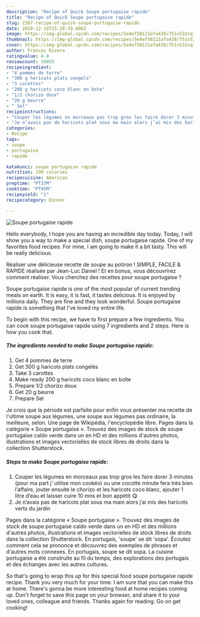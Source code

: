 ```yaml
---
description: "Recipe of Quick Soupe portugaise rapide"
title: "Recipe of Quick Soupe portugaise rapide"
slug: 2367-recipe-of-quick-soupe-portugaise-rapide
date: 2020-12-18T15:28:39.606Z
image: https://img-global.cpcdn.com/recipes/5e4ef58121afa438/751x532cq70/soupe-portugaise-rapide-photo-principale-de-la-recette.jpg
thumbnail: https://img-global.cpcdn.com/recipes/5e4ef58121afa438/751x532cq70/soupe-portugaise-rapide-photo-principale-de-la-recette.jpg
cover: https://img-global.cpcdn.com/recipes/5e4ef58121afa438/751x532cq70/soupe-portugaise-rapide-photo-principale-de-la-recette.jpg
author: Frances Rivera
ratingvalue: 4.8
reviewcount: 39055
recipeingredient:
- "4 pommes de terre"
- "300 g haricots plats congels"
- "3 carottes"
- "200 g haricots coco blanc en bote"
- "1/2 chorizo doux"
- "20 g beurre"
- " Sel"
recipeinstructions:
- "Couper les légumes en morceaux pas trop gros les faire dorer 3 minutes (pour ma part j’ utilise mon cookéo) ou une cocotte minute fera très bien l’affaire, jouter ensuite le chorizo et les haricots coco blanc, ajouter 1 litre d’eau et laisser cuire 10 mns et bon appétit 😋"
- "Je n’avais pas de haricots plat sous ma main alors j’ai mis des haricots verts du jardin"
categories:
- Recipe
tags:
- soupe
- portugaise
- rapide

katakunci: soupe portugaise rapide 
nutrition: 299 calories
recipecuisine: American
preptime: "PT37M"
cooktime: "PT45M"
recipeyield: "1"
recipecategory: Dinner

---
```



![Soupe portugaise rapide](https://img-global.cpcdn.com/recipes/5e4ef58121afa438/751x532cq70/soupe-portugaise-rapide-photo-principale-de-la-recette.jpg)

Hello everybody, I hope you are having an incredible day today. Today, I will show you a way to make a special dish, soupe portugaise rapide. One of my favorites food recipes. For mine, I am going to make it a bit tasty. This will be really delicious.

Réaliser une délicieuse recette de soupe au potiron ! SIMPLE, FACILE &amp; RAPIDE réalisée par Jean-Luc Daniel ! Et en bonus, vous découvrirez comment réaliser. Vous cherchez des recettes pour soupe portugaise ?

Soupe portugaise rapide is one of the most popular of current trending meals on earth. It is easy, it is fast, it tastes delicious. It is enjoyed by millions daily. They are fine and they look wonderful. Soupe portugaise rapide is something that I've loved my entire life.


To begin with this recipe, we have to first prepare a few ingredients. You can cook soupe portugaise rapide using 7 ingredients and 2 steps. Here is how you cook that.

<!--inarticleads1-->

##### The ingredients needed to make Soupe portugaise rapide:

1. Get 4 pommes de terre
1. Get 300 g haricots plats congelés
1. Take 3 carottes
1. Make ready 200 g haricots coco blanc en boîte
1. Prepare 1/2 chorizo doux
1. Get 20 g beurre
1. Prepare  Sel


Je crois que la période est parfaite pour enfin vous présenter ma recette de l&#39;ultime soupe aux légumes, une soupe aux légumes pas ordinaire, la meilleure, selon. Une page de Wikipédia, l&#39;encyclopédie libre. Pages dans la catégorie « Soupe portugaise ». Trouvez des images de stock de soupe portugaise caldo verde dans un en HD et des millions d&#39;autres photos, illustrations et images vectorielles de stock libres de droits dans la collection Shutterstock. 

<!--inarticleads2-->

##### Steps to make Soupe portugaise rapide:

1. Couper les légumes en morceaux pas trop gros les faire dorer 3 minutes (pour ma part j’ utilise mon cookéo) ou une cocotte minute fera très bien l’affaire, jouter ensuite le chorizo et les haricots coco blanc, ajouter 1 litre d’eau et laisser cuire 10 mns et bon appétit 😋
1. Je n’avais pas de haricots plat sous ma main alors j’ai mis des haricots verts du jardin


Pages dans la catégorie « Soupe portugaise ». Trouvez des images de stock de soupe portugaise caldo verde dans un en HD et des millions d&#39;autres photos, illustrations et images vectorielles de stock libres de droits dans la collection Shutterstock. En portugais, &#39;soupe&#39; se dit &#39;sopa&#39;. Écoutez comment cela se prononce et découvrez des exemples de phrases et d&#39;autres mots connexes. En portugais, soupe se dit sopa. La cuisine portugaise a été construite au fil du temps, des explorations des portugais et des échanges avec les autres cultures. 

So that's going to wrap this up for this special food soupe portugaise rapide recipe. Thank you very much for your time. I am sure that you can make this at home. There's gonna be more interesting food at home recipes coming up. Don't forget to save this page on your browser, and share it to your loved ones, colleague and friends. Thanks again for reading. Go on get cooking!
